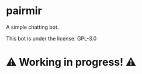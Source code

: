 # pairmir
A simple chatting bot.

<!--## Installation

To launch the bot, you need to follow the following commands:

``$ cd src``

``$ make``

``$ ./pairmir``-->

This bot is under the license: GPL-3.0

# ⚠ Working in progress! ⚠